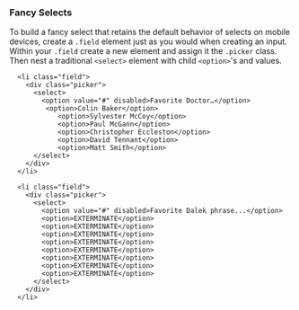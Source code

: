 ### Fancy Selects

To build a fancy select that retains the default behavior of selects on mobile devices, create a `.field` element just as you would when creating an input. Within your `.field` create a new element and assign it the `.picker` class. Then nest a traditional `<select>` element with child `<option>`'s and values. 

```
  <li class="field">
    <div class="picker">
      <select>
        <option value="#" disabled>Favorite Doctor…</option>
         <option>Colin Baker</option>
     		<option>Sylvester McCoy</option>
        	<option>Paul McGann</option>
        	<option>Christopher Eccleston</option>
        	<option>David Tennant</option>
        	<option>Matt Smith</option>
      </select>
    </div>
  </li>

```

```
  <li class="field">
    <div class="picker">
      <select>
        <option value="#" disabled>Favorite Dalek phrase...</option>
        <option>EXTERMINATE</option>
        <option>EXTERMINATE</option>
        <option>EXTERMINATE</option>
        <option>EXTERMINATE</option>
        <option>EXTERMINATE</option>
        <option>EXTERMINATE</option>
        <option>EXTERMINATE</option>
        <option>EXTERMINATE</option>
      </select>
    </div>
  </li>
```

